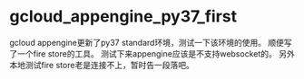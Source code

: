 # gcloud_appengine_py37_first

gcloud appengine更新了py37 standard环境，测试一下该环境的使用。
顺便写了一个fire store的工具。
测试下来appengine应该是不支持websocket的。
另外本地测试fire store老是连接不上，暂时告一段落吧。
